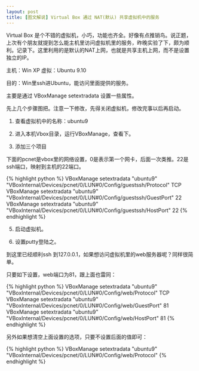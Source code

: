 ```yaml
---
layout: post
title: [图文解说] Virtual Box 通过 NAT(默认) 共享虚拟机中的服务
---
```


Virtual Box 是个不错的虚拟机，小巧，功能也齐全。好像有点推销鸟。说正题，上次有个朋友就提到怎么能主机里访问虚拟机里的服务，昨晚实验了下，颇为顺利。记录下。这里利用的是默认的NAT上网，也就是共享主机上网，而不是设置独立的IP。

主机：Win XP
虚拟：Ubuntu 9.10

目的：Win里ssh进Ubuntu，能访问里面提供的服务。

主要是通过 VBoxManage setextradata 设置一些属性。

先上几个步骤图把。注意一下修改，先得关闭虚拟机，修改完事以后再启动。

1. 查看虚拟机中的名称：ubuntu9

2. 进入本机Vbox目录，运行VBoxManage，查看下。

 3. 添加三个项目

下面的pcnet是vbox里的网络设置，0是表示第一个网卡，后面一次类推。22是ssh端口，映射到主机的22端口。

{% highlight python %}
VBoxManage setextradata "ubuntu9"  "VBoxInternal/Devices/pcnet/0/LUN#0/Config/guestssh/Protocol" TCP
VBoxManage setextradata "ubuntu9"  "VBoxInternal/Devices/pcnet/0/LUN#0/Config/guestssh/GuestPort" 22
VBoxManage setextradata "ubuntu9"  "VBoxInternal/Devices/pcnet/0/LUN#0/Config/guestssh/HostPort" 22
{% endhighlight %}

5. 启动虚拟机。

6. 设置putty登陆之。


到这里已经顺利ssh 到127.0.0.1，如果想访问虚拟机里的web服务器呢？同样很简单。

只要如下设置，web端口为81，跟上面也雷同：

{% highlight python %}
VBoxManage setextradata "ubuntu9" "VBoxInternal/Devices/pcnet/0/LUN#0/Config/web/Protocol" TCP
VBoxManage setextradata "ubuntu9" "VBoxInternal/Devices/pcnet/0/LUN#0/Config/web/GuestPort" 81
VBoxManage setextradata "ubuntu9" "VBoxInternal/Devices/pcnet/0/LUN#0/Config/web/HostPort" 81
{% endhighlight %}

另外如果想清空上面设置的选项，只要不设置后面的值即可：

{% highlight python %}
VBoxManage setextradata "ubuntu9" "VBoxInternal/Devices/pcnet/0/LUN#0/Config/web/Protocol"
{% endhighlight %}


